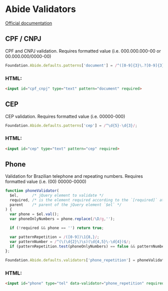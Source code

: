 # Abide Validators
[Official documentation](https://get.foundation/sites/docs/abide.html#adding-custom-pattern-and-validator)

## CPF / CNPJ
CPF and CNPJ validation. Requires formatted value (i.e. 000.000.000-00 or 00.000.000/0000-00)
```javascript
Foundation.Abide.defaults.patterns['document'] = /^([0-9]{3}\.?[0-9]{3}\.?[0-9]{3}\-?[0-9]{2}|[0-9]{2}\.?[0-9]{3}\.?[0-9]{3}\/?[0-9]{4}\-?[0-9]{2})$/;
```
### HTML:
```html
<input id="cpf_cnpj" type="text" pattern="document" required>
```

## CEP
CEP validation. Requires formatted value (i.e. 00000-000)
```javascript
Foundation.Abide.defaults.patterns['cep'] = /^\d{5}-\d{3}/;
```
### HTML:
```html
<input id="cep" type="text" pattern="cep" required>
```

## Phone
Validation for Brazilian telephone and repeating numbers. Requires formatted value (i.e. (00) 00000-0000)
```javascript
function phoneValidator(
  $el,      /* jQuery element to validate */
  required, /* is the element required according to the `[required]` attribute */
  parent    /* parent of the jQuery element `$el` */
) {
  var phone = $el.val();
  var phoneOnlyNumbers = phone.replace(/\D/g,'');

  if (!required && phone == '') return true;
  
  var patternRepetition = /([0-9])\1{8,}/;
  var patternNumber = /^(\(\d{2}\)\s)(\d{4,5}\-\d{4})$/;
  if (patternRepetition.test(phoneOnlyNumbers) == false && patternNumber.test(phone)) return true;
};

Foundation.Abide.defaults.validators['phone_repetition'] = phoneValidator;
```
### HTML:
```html
<input id="phone" type="tel" data-validator="phone_repetition" required>
```
